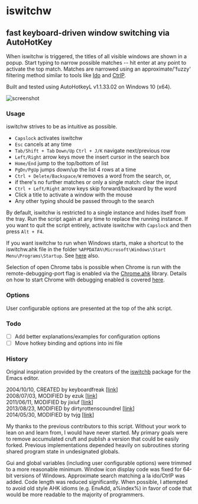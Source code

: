 # iswitchw 
## fast keyboard-driven window switching via AutoHotKey

When iswitchw is triggered, the titles of all visible windows are shown in a
popup. Start typing to narrow possible matches -- hit enter at any point to
activate the top match. Matches are narrowed using an approximate/'fuzzy'
filtering method similar to tools like [Ido][ido] and [CtrlP][ctrlp].

Built and tested using AutoHotkeyL v1.1.33.02 on Windows 10 (x64).

![screenshot](https://user-images.githubusercontent.com/24360832/116187876-3f996c00-a6db-11eb-888a-b2f2303d201d.png)

### Usage

iswitchw strives to be as intuitive as possible.

* `Capslock` activates iswitchw
* `Esc` cancels at any time
* `Tab/Shift + Tab` `Down/Up` `Ctrl + J/K` navigate next/previous row
* `Left/Right` arrow keys move the insert cursor in the search box
* `Home/End` jump to the top/bottom of list
* `PgDn/PgUp` jumps down/up the list 4 rows at a time
* `Ctrl + Delete/Backspace/W` removes a word from the search, or,
* if there's no further matches or only a single match: clear the input
* `Ctrl + Left/Right` arrow keys skip forward/backward by the word
* Click a title to activate a window with the mouse
* Any other typing should be passed through to the search

By default, iswitchw is restricted to a single instance and hides itself from
the tray. Run the script again at any time to replace the running instance. If
you want to quit the script entirely, activate iswitchw with `Capslock` and
then press `Alt + F4`.

If you want iswitchw to run when Windows starts, make a shortcut to the
iswitchw.ahk file in the folder `%APPDATA%\Microsoft\Windows\Start
Menu\Programs\Startup`. See [here][start-on-boot] also.

Selection of open Chrome tabs is possible when Chrome is run with the
remote-debugging-port flag is enabled via the [Chrome.ahk][chrome.ahk] library.
Details on how to start Chrome with debugging enabled is covered [here][debug].

### Options

User configurable options are presented at the top of the ahk script.

### Todo

* [ ] Add better explanations/examples for configuration options
* [ ] Move hotkey binding and options into ini file

### History

Original inspiration provided by the creators of the [iswitchb][iswitchb]
package for the Emacs editor.

2004/10/10, CREATED by keyboardfreak         [[link][hist1]]  
2008/07/03, MODIFIED by ezuk                 [[link][hist2]]  
2011/06/11, MODIFIED by jixiuf               [[link][hist3]]  
2013/08/23, MODIFIED by dirtyrottenscoundrel [[link][hist4]]  
2014/05/30, MODIFIED by tvjg                 [[link][hist5]]

My thanks to the previous contributors to this script. Without your work to
lean on and learn from, I would have never started. My primary goals were to
remove accumulated cruft and publish a version that could be easily forked.
Previous implementations depended heavily on subroutines storing shared program
state in undesignated globals.

Gui and global variables (including user configurable options) were trimmed to
a more reasonable minimum. Window icon display code was fixed for 64-bit
versions of Windows. Approximate search matching a la ido/CtrlP was added. Code
length was reduced significantly. When possible, I attempted to avoid old style
AHK idioms (e.g.  EnvAdd, a%index%) in favor of code that would be more
readable to the majority of programmers.

[ido]: http://www.emacswiki.org/emacs/InteractivelyDoThings
[ctrlp]: http://kien.github.io/ctrlp.vim/
[start-on-boot]: http://windows.microsoft.com/en-us/windows-vista/run-a-program-automatically-when-windows-starts
[iswitchb]: http://www.gnu.org/software/emacs/manual/html_node/emacs/Iswitchb.html
[hist1]: http://www.autohotkey.com/forum/viewtopic.php?t=1040
[hist2]: http://www.autohotkey.com/forum/viewtopic.php?t=33353
[hist3]: https://github.com/jixiuf/my_autohotkey_scripts/blob/master/ahk_scripts/iswitchw-plus.ahk
[hist4]: https://github.com/dirtyrottenscoundrel/iswitchw
[hist5]: https://github.com/tvjg/iswitchw
[chrome.ahk]: https://github.com/G33kDude/Chrome.ahk
[debug]: https://stackoverflow.com/questions/51563287/how-to-make-chrome-always-launch-with-remote-debugging-port-flag

